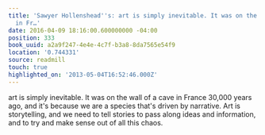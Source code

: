 ```yaml
---
title: 'Sawyer Hollenshead''s: art is simply inevitable. It was on the wall of a cave
  in Fr…'
date: 2016-04-09 18:16:00.600000000 -04:00
position: 333
book_uuid: a2a9f247-4e4e-4c7f-b3a8-8da7565e54f9
location: '0.744331'
source: readmill
touch: true
highlighted_on: '2013-05-04T16:52:46.000Z'
---
```


art is simply inevitable. It was on the wall of a cave in France 30,000 years ago, and it's because we are a species that's driven by narrative. Art is storytelling, and we need to tell stories to pass along ideas and information, and to try and make sense out of all this chaos.